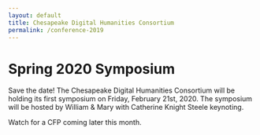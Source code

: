 ```yaml
---
layout: default
title: Chesapeake Digital Humanities Consortium
permalink: /conference-2019
---
```


# Spring 2020 Symposium

Save the date! The Chesapeake Digital Humanities Consortium will be holding its first symposium on Friday, February 21st, 2020. The symposium will be hosted by William & Mary with Catherine Knight Steele keynoting.

Watch for a CFP coming later this month.
